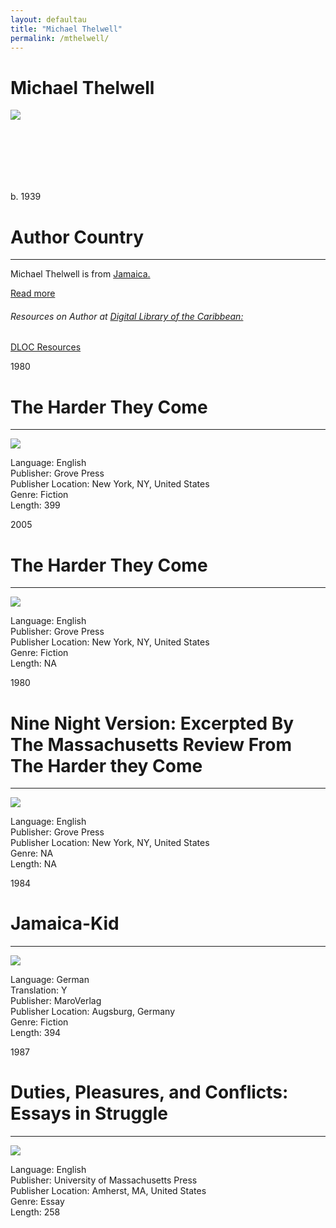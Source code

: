 ```yaml
---
layout: defaultau
title: "Michael Thelwell"
permalink: /mthelwell/
---
```

<!-- partial:index.partial.html -->
<div class="content">
    <h1>Michael Thelwell</h1>
    <div class="quote">
        <div><img src="https://images.gr-assets.com/authors/1382538956p8/474878.jpg" class="logo"></div>
    </div>
    <div class="timeline">
        <div style="padding-bottom:100px;"></div>
        <div class="block">
            <div class="date right"><p class="right">b. 1939</p></div>
            <div class="dot"></div>
            <div class="left first">
            <div class="author_country">
                <h1>Author Country</h1><hr>
          <div class="aclocation">   <p>Michael Thelwell is from <a href="{{ site.baseurl }}/4">Jamaica.</a></p></div>
                <div class="acreadmore"><a href="https://en.wikipedia.org/wiki/Ekwueme_Michael_Thelwell" target="_blank">Read more</a></div>
                <div class="aclocation">  <h6>Resources on Author at <a href="https://dloc.com" target="_blank">Digital Library of the Caribbean:</a></h6></div>
              <div class="dlocresources"><a href="{{ site.baseurl }}/mthelwell_dloc" target="_blank">DLOC Resources</a></div>
            </div>
            </div>
        </div>
        <div class="block">
            <div class="date left"><p class="left">1980</p></div>
            <div class="dot"></div>
            <div class="right hide">
                <h1>The Harder They Come</h1><hr>
                <p><img src="https://i.gr-assets.com/images/S/compressed.photo.goodreads.com/books/1408639788l/23006483.jpg"></p>
                <p>
                Language: English<br>
                Publisher: Grove Press<br>
                Publisher Location: New York, NY, United States<br>
                Genre: Fiction<br>
                Length: 399<br>
                </p>
            </div>
        </div>
        <div class="block">
            <div class="date right"><p class="right">2005</p></div>
            <div class="dot"></div>
            <div class="left hide">
                <h1>The Harder They Come</h1><hr>
                <p><img src="https://images.gr-assets.com/authors/1382538956p8/474878.jpg"></p>
                <p>
                Language: English<br>
                Publisher: Grove Press<br>
                Publisher Location: New York, NY, United States<br>
                Genre: Fiction<br>
                Length: NA<br>
                </p>
            </div>
        </div>
        <div class="block">
            <div class="date left"><p class="left">1980</p></div>
            <div class="dot"></div>
            <div class="right hide">
                <h1>Nine Night Version: Excerpted By The Massachusetts Review From The Harder they Come</h1><hr>
                <p><img src="https://images.gr-assets.com/authors/1382538956p8/474878.jpg"></p>
                <p>
                Language: English<br>
                Publisher: Grove Press<br>
                Publisher Location: New York, NY, United States<br>
                Genre: NA<br>
                Length: NA<br>
                </p>
            </div>
        </div>
        <div class="block">
            <div class="date right"><p class="right">1984</p></div>
            <div class="dot"></div>
            <div class="left hide">
                <h1>Jamaica-Kid</h1><hr>
                <p><img src="https://ia903400.us.archive.org/BookReader/BookReaderPreview.php?id=jamaicakidharder0000thel&subPrefix=jamaicakidharder0000thel&itemPath=/17/items/jamaicakidharder0000thel&server=ia903400.us.archive.org&page=leaf1&fail=preview&&scale=8&rotate=0"></p>
                <p>
                Language: German<br>
                Translation: Y<br>
                Publisher: MaroVerlag<br>
                Publisher Location: Augsburg, Germany<br>
                Genre: Fiction<br>
                Length: 394<br>
                </p>
            </div>
        </div>
        <div class="block">
            <div class="date left"><p class="left">1987</p></div>
            <div class="dot"></div>
            <div class="right hide">
                <h1>Duties, Pleasures, and Conflicts:  Essays in Struggle</h1><hr>
                <p><img src="https://i.gr-assets.com/images/S/compressed.photo.goodreads.com/books/1348317924l/1137426.jpg"></p>
                <p>
                Language: English<br>
                Publisher: University of Massachusetts Press<br>
                Publisher Location: Amherst, MA, United States<br>
                Genre: Essay<br>
                Length: 258<br>
                </p>
            </div>
        </div>
        </div>
        </div>
  <!-- partial -->
<script src='https://cdnjs.cloudflare.com/ajax/libs/jquery/3.1.1/jquery.min.js'></script><script  src="{{ site.baseurl }}/assets/js/authorscript.js"></script>